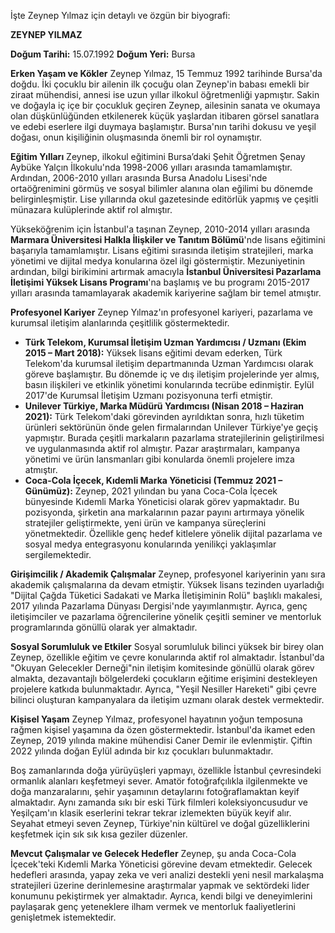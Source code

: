 İşte Zeynep Yılmaz için detaylı ve özgün bir biyografi:

**ZEYNEP YILMAZ**

**Doğum Tarihi:** 15.07.1992
**Doğum Yeri:** Bursa

**Erken Yaşam ve Kökler**
Zeynep Yılmaz, 15 Temmuz 1992 tarihinde Bursa'da doğdu. İki çocuklu bir ailenin ilk çocuğu olan Zeynep'in babası emekli bir ziraat mühendisi, annesi ise uzun yıllar ilkokul öğretmenliği yapmıştır. Sakin ve doğayla iç içe bir çocukluk geçiren Zeynep, ailesinin sanata ve okumaya olan düşkünlüğünden etkilenerek küçük yaşlardan itibaren görsel sanatlara ve edebi eserlere ilgi duymaya başlamıştır. Bursa'nın tarihi dokusu ve yeşil doğası, onun kişiliğinin oluşmasında önemli bir rol oynamıştır.

**Eğitim Yılları**
Zeynep, ilkokul eğitimini Bursa’daki Şehit Öğretmen Şenay Aybüke Yalçın İlkokulu'nda 1998-2006 yılları arasında tamamlamıştır. Ardından, 2006-2010 yılları arasında Bursa Anadolu Lisesi'nde ortaöğrenimini görmüş ve sosyal bilimler alanına olan eğilimi bu dönemde belirginleşmiştir. Lise yıllarında okul gazetesinde editörlük yapmış ve çeşitli münazara kulüplerinde aktif rol almıştır.

Yükseköğrenim için İstanbul'a taşınan Zeynep, 2010-2014 yılları arasında **Marmara Üniversitesi Halkla İlişkiler ve Tanıtım Bölümü**'nde lisans eğitimini başarıyla tamamlamıştır. Lisans eğitimi sırasında iletişim stratejileri, marka yönetimi ve dijital medya konularına özel ilgi göstermiştir. Mezuniyetinin ardından, bilgi birikimini artırmak amacıyla **İstanbul Üniversitesi Pazarlama İletişimi Yüksek Lisans Programı**'na başlamış ve bu programı 2015-2017 yılları arasında tamamlayarak akademik kariyerine sağlam bir temel atmıştır.

**Profesyonel Kariyer**
Zeynep Yılmaz'ın profesyonel kariyeri, pazarlama ve kurumsal iletişim alanlarında çeşitlilik göstermektedir.

*   **Türk Telekom, Kurumsal İletişim Uzman Yardımcısı / Uzmanı (Ekim 2015 – Mart 2018):** Yüksek lisans eğitimi devam ederken, Türk Telekom'da kurumsal iletişim departmanında Uzman Yardımcısı olarak göreve başlamıştır. Bu dönemde iç ve dış iletişim projelerinde yer almış, basın ilişkileri ve etkinlik yönetimi konularında tecrübe edinmiştir. Eylül 2017'de Kurumsal İletişim Uzmanı pozisyonuna terfi etmiştir.
*   **Unilever Türkiye, Marka Müdürü Yardımcısı (Nisan 2018 – Haziran 2021):** Türk Telekom'daki görevinden ayrıldıktan sonra, hızlı tüketim ürünleri sektörünün önde gelen firmalarından Unilever Türkiye'ye geçiş yapmıştır. Burada çeşitli markaların pazarlama stratejilerinin geliştirilmesi ve uygulanmasında aktif rol almıştır. Pazar araştırmaları, kampanya yönetimi ve ürün lansmanları gibi konularda önemli projelere imza atmıştır.
*   **Coca-Cola İçecek, Kıdemli Marka Yöneticisi (Temmuz 2021 – Günümüz):** Zeynep, 2021 yılından bu yana Coca-Cola İçecek bünyesinde Kıdemli Marka Yöneticisi olarak görev yapmaktadır. Bu pozisyonda, şirketin ana markalarının pazar payını artırmaya yönelik stratejiler geliştirmekte, yeni ürün ve kampanya süreçlerini yönetmektedir. Özellikle genç hedef kitlelere yönelik dijital pazarlama ve sosyal medya entegrasyonu konularında yenilikçi yaklaşımlar sergilemektedir.

**Girişimcilik / Akademik Çalışmalar**
Zeynep, profesyonel kariyerinin yanı sıra akademik çalışmalarına da devam etmiştir. Yüksek lisans tezinden uyarladığı "Dijital Çağda Tüketici Sadakati ve Marka İletişiminin Rolü" başlıklı makalesi, 2017 yılında Pazarlama Dünyası Dergisi'nde yayımlanmıştır. Ayrıca, genç iletişimciler ve pazarlama öğrencilerine yönelik çeşitli seminer ve mentorluk programlarında gönüllü olarak yer almaktadır.

**Sosyal Sorumluluk ve Etkiler**
Sosyal sorumluluk bilinci yüksek bir birey olan Zeynep, özellikle eğitim ve çevre konularında aktif rol almaktadır. İstanbul'da "Okuyan Gelecekler Derneği"nin iletişim komitesinde gönüllü olarak görev almakta, dezavantajlı bölgelerdeki çocukların eğitime erişimini destekleyen projelere katkıda bulunmaktadır. Ayrıca, "Yeşil Nesiller Hareketi" gibi çevre bilinci oluşturan kampanyalara da iletişim uzmanı olarak destek vermektedir.

**Kişisel Yaşam**
Zeynep Yılmaz, profesyonel hayatının yoğun temposuna rağmen kişisel yaşamına da özen göstermektedir. İstanbul'da ikamet eden Zeynep, 2019 yılında makine mühendisi Caner Demir ile evlenmiştir. Çiftin 2022 yılında doğan Eylül adında bir kız çocukları bulunmaktadır.

Boş zamanlarında doğa yürüyüşleri yapmayı, özellikle İstanbul çevresindeki ormanlık alanları keşfetmeyi sever. Amatör fotoğrafçılıkla ilgilenmekte ve doğa manzaralarını, şehir yaşamının detaylarını fotoğraflamaktan keyif almaktadır. Aynı zamanda sıkı bir eski Türk filmleri koleksiyoncusudur ve Yeşilçam'ın klasik eserlerini tekrar tekrar izlemekten büyük keyif alır. Seyahat etmeyi seven Zeynep, Türkiye'nin kültürel ve doğal güzelliklerini keşfetmek için sık sık kısa geziler düzenler.

**Mevcut Çalışmalar ve Gelecek Hedefler**
Zeynep, şu anda Coca-Cola İçecek'teki Kıdemli Marka Yöneticisi görevine devam etmektedir. Gelecek hedefleri arasında, yapay zeka ve veri analizi destekli yeni nesil markalaşma stratejileri üzerine derinlemesine araştırmalar yapmak ve sektördeki lider konumunu pekiştirmek yer almaktadır. Ayrıca, kendi bilgi ve deneyimlerini paylaşarak genç yeteneklere ilham vermek ve mentorluk faaliyetlerini genişletmek istemektedir.